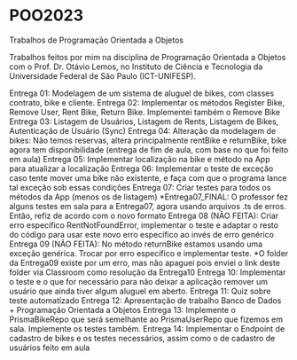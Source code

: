 # POO2023
Trabalhos de Programação Orientada a Objetos

Trabalhos feitos por mim na disciplina de Programação Orientada a Objetos com o Prof. Dr. Otávio Lemos, no Instituto de Ciência e Tecnologia da Universidade Federal de São Paulo (ICT-UNIFESP).

Entrega 01: Modelagem de um sistema de aluguel de bikes, com classes contrato, bike e cliente.
Entrega 02: Implementar os métodos Register Bike, Remove User, Rent Bike, Return Bike. Implementei também o Remove Bike
Entrega 03: Listagem de Usuários, Listagem de Rents, Listagem de Bikes, Autenticação de Usuário (Sync)
Entrega 04: Alteração da modelagem de bikes: Não temos reservas, altera principalmente rentBike e returnBike, bike agora tem disponibilidade (entrega de fim de aula, com base no que foi feito em aula)
Entrega 05: Implementar localização na bike e método na App para atualizar a localização
Entrega 06: Implementar o teste de exceção caso tente mover uma bike não existente, e faça com que o programa lance tal exceção sob essas condições
Entrega 07: Criar testes para todos os métodos da App (menos os de listagem)
*Entrega07_FINAL: O professor fez alguns testes em sala para a Entrega07, agora usando arquivos .ts de erros. Então, refiz de acordo com o novo formato
Entrega 08 (NÃO FEITA): Criar erro específico RentNotFoundError, implementar o teste e adaptar o resto do código para usar este novo erro específico ao invés de erro genérico
Entrega 09 (NÃO FEITA): No método returnBike estamos usando uma exceção genérica. Trocar por erro específico e implementar teste.
*O folder da Entrega09 existe por um erro, mas não apaguei pois enviei o link deste folder via Classroom como resolução da Entrega10 
Entrega 10: Implementar o teste e o que for necessário para não deixar a aplicação remover um usuário que ainda tiver algum aluguel em aberto.
Entrega 11: Quiz sobre teste automatizado
Entrega 12: Apresentação de trabalho Banco de Dados + Programação Orientada a Objetos
Entrega 13: Implemente o PrismaBikeRepo que será semelhante ao PrismaUserRepo que fizemos em sala. Implemente os testes também.
Entrega 14: Implementar o Endpoint de cadastro de bikes e os testes necessários, assim como o de cadastro de usuários feito em aula